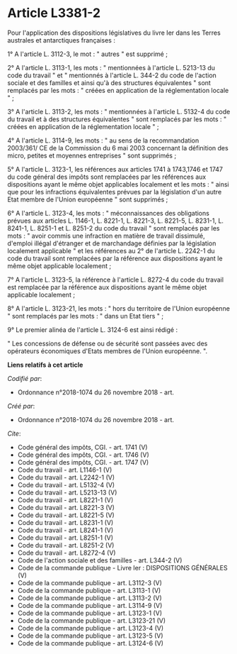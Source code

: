 # Article L3381-2

Pour l'application des dispositions législatives du livre Ier dans les Terres australes et antarctiques françaises : 

1° A l'article L. 3112-3, le mot : " autres " est supprimé ; 

2° A l'article L. 3113-1, les mots : " mentionnées à l'article L. 5213-13 du code du travail " et " mentionnés à l'article L.
344-2 du code de l'action sociale et des familles et ainsi qu'à des structures équivalentes " sont remplacés par les mots : "
créées en application de la réglementation locale " ; 

3° A l'article L. 3113-2, les mots : " mentionnées à l'article L. 5132-4 du code du travail et à des structures équivalentes
" sont remplacés par les mots : " créées en application de la réglementation locale " ; 

4° A l'article L. 3114-9, les mots : " au sens de la recommandation 2003/361/ CE de la Commission du 6 mai 2003 concernant la
définition des micro, petites et moyennes entreprises " sont supprimés ; 

5° A l'article L. 3123-1, les références aux articles 1741 à 1743,1746 et 1747 du code général des impôts sont remplacées par
les références aux dispositions ayant le même objet applicables localement et les mots : " ainsi que pour les infractions
équivalentes prévues par la législation d'un autre Etat membre de l'Union européenne " sont supprimés ; 

6° A l'article L. 3123-4, les mots : " méconnaissances des obligations prévues aux articles L. 1146-1, L. 8221-1, L. 8221-3,
L. 8221-5, L. 8231-1, L. 8241-1, 
L. 8251-1 et L. 8251-2 du code du travail " sont remplacés par les mots : " avoir commis une infraction en matière de travail
dissimulé, d'emploi illégal d'étranger et de marchandage définies par la législation localement applicable " et les
références au 2° de l'article L. 2242-1 du code du travail sont remplacées par la référence aux dispositions ayant le même
objet applicable localement ; 

7° A l'article L. 3123-5, la référence à l'article L. 8272-4 du code du travail est remplacée par la référence aux
dispositions ayant le même objet applicable localement ; 

8° A l'article L. 3123-21, les mots : " hors du territoire de l'Union européenne " sont remplacés par les mots : " dans un
Etat tiers " ; 

9° Le premier alinéa de l'article L. 3124-6 est ainsi rédigé : 

" Les concessions de défense ou de sécurité sont passées avec des opérateurs économiques d'Etats membres de l'Union
européenne. ".

**Liens relatifs à cet article**

_Codifié par_:

  - Ordonnance n°2018-1074 du 26 novembre 2018 - art.

_Créé par_:

  - Ordonnance n°2018-1074 du 26 novembre 2018 - art.

_Cite_:

  - Code général des impôts, CGI. - art. 1741 (V)
  - Code général des impôts, CGI. - art. 1746 (V)
  - Code général des impôts, CGI. - art. 1747 (V)
  - Code du travail - art. L1146-1 (V)
  - Code du travail - art. L2242-1 (V)
  - Code du travail - art. L5132-4 (V)
  - Code du travail - art. L5213-13 (V)
  - Code du travail - art. L8221-1 (V)
  - Code du travail - art. L8221-3 (V)
  - Code du travail - art. L8221-5 (V)
  - Code du travail - art. L8231-1 (V)
  - Code du travail - art. L8241-1 (V)
  - Code du travail - art. L8251-1 (V)
  - Code du travail - art. L8251-2 (V)
  - Code du travail - art. L8272-4 (V)
  - Code de l'action sociale et des familles - art. L344-2 (V)
  - Code de la commande publique -  Livre Ier : DISPOSITIONS GÉNÉRALES (V)
  - Code de la commande publique - art. L3112-3 (V)
  - Code de la commande publique - art. L3113-1 (V)
  - Code de la commande publique - art. L3113-2 (V)
  - Code de la commande publique - art. L3114-9 (V)
  - Code de la commande publique - art. L3123-1 (V)
  - Code de la commande publique - art. L3123-21 (V)
  - Code de la commande publique - art. L3123-4 (V)
  - Code de la commande publique - art. L3123-5 (V)
  - Code de la commande publique - art. L3124-6 (V)
